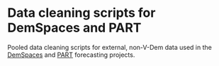 Data cleaning scripts for DemSpaces and PART
============================================

Pooled data cleaning scripts for external, non-V-Dem data used in the [DemSpaces](https://github.com/vdeminstitute/demspaces) and [PART](https://github.com/vdeminstitute/part) forecasting projects. 
